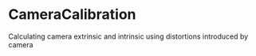 # CameraCalibration
Calculating camera extrinsic and intrinsic using distortions introduced by camera
